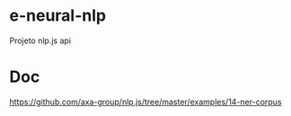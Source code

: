 # e-neural-nlp
Projeto nlp.js api

# Doc
https://github.com/axa-group/nlp.js/tree/master/examples/14-ner-corpus

